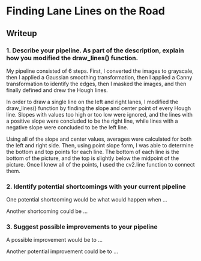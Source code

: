 # **Finding Lane Lines on the Road** 

## Writeup

[//]: # (Image References)

[image1]: ./test_images/grayscale.jpg "Grayscale"


### 1. Describe your pipeline. As part of the description, explain how you modified the draw_lines() function.

My pipeline consisted of 6 steps. First, I converted the images to grayscale, then I applied a Gaussian smoothing transformation, then I applied a Canny transformation to identify the edges, then I masked the images, and then finally defined and drew the Hough lines.

In order to draw a single line on the left and right lanes, I modified the draw_lines() function by finding the slope and center point of every Hough line. Slopes with values too high or too low were ignored, and the lines with a positive slope were concluded to be the right line, while lines with a negative slope were concluded to be the left line. 

Using all of the slope and center values, averages were calculated for both the left and right side. Then, using point slope form, I was able to determine the bottom and top points for each line. The bottom of each line is the bottom of the picture, and the top is slightly below the midpoint of the picture. Once I knew all of the points, I used the cv2.line function to connect them. 

### 2. Identify potential shortcomings with your current pipeline


One potential shortcoming would be what would happen when ... 

Another shortcoming could be ...


### 3. Suggest possible improvements to your pipeline

A possible improvement would be to ...

Another potential improvement could be to ...
